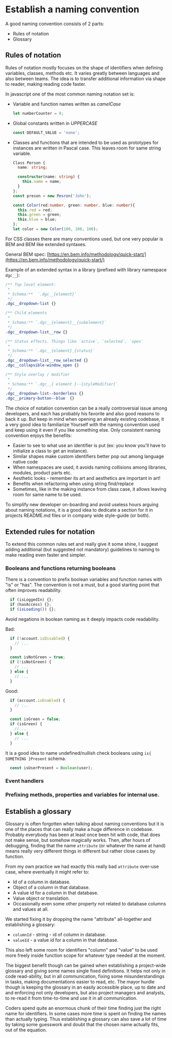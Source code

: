 # Establish a naming convention

A good naming convention consists of 2 parts:

  * Rules of notation
  * Glossary

## Rules of notation

Rules of notation mostly focuses on the shape of identifiers when defining variables, classes, methods etc. It varies greatly
between languages and also between teams. The idea is to transfer additional information via shape to reader, making
reading code faster.

In javascript one of the most common naming notation set is:

  * Variable and function names written as *camelCase*
    ```javascript
    let numberCounter = 0;
    ```
  * Global constants written in *UPPERCASE*
    ```javascript
    const DEFAULT_VALUE = 'none';
    ```
  * Classes and functions that are intended to be used as prototypes for instances are written in Pascal case.
    This leaves room for same string variable.

    ```typescript
    Class Person {
      name: string;

      constructor(name: string) {
        this.name = name;
      }
    };
    const preson = new Pesron('John');

    const Color(red:number, green: number, blue: number){
      this.red = red;
      this.green = green;
      this.blue = blue;
    };
    let color = new Color(100, 100, 100);
    ```

For CSS classes there are many conventions used, but one very popular is BEM and BEM like extended syntaxes.

General BEM spec: [https://en.bem.info/methodology/quick-start/](https://en.bem.info/methodology/quick-start/)

Example of an extended syntax in a library (prefixed with library namespace `dgc__`):

```css
/** Top level element:
 *
 * Schema:**  `.dgc__{element}`
 */
.dgc__dropdown-list {}

/** Child elements
 *
 * Schema:** `.dgc__{element}__{subelement}`
 */
.dgc__dropdown-list__row {}

/** Status effects. Things like `active`, `selected`, `open`
 *
 * Schema:** `.dgc__{element}_{status}`
 */
.dgc__dropdown-list__row_selected {}
.dgc__collapsible-window_open {}

/** Style overlay / modifier
 *
 * Schema:** `.dgc__{ element }--{styleModifier}`
 */
.dgc__dropdown-list--borderless {}
.dgc__primary-button--blue  {}
```

The choice of notation convention can be a really controversial issue among developers, and each has probably his
favorite and also good reasons to back it up. But keep in mind when opening an already existing codebase, it a very good
idea to familiarize Yourself with the naming convention used and keep using it even if you like something else.
Only consistent naming convention enjoys the benefits:

* Easier to see to what use an identifier is put (ex: you know you'll have to initialize a class to get an instance).
* Similar shapes make custom identifiers better pop out among language native code
* When namespaces are used, it avoids naming collisions among libraries, modules, product parts etc.
* Aesthetic looks - remember its art and aesthetics are important in art!
* Benefits when refactoring when using string find/replace
* Sometimes, like in the making instance from class case, it allows leaving room for same name to be used.

To simplify new developer on-boarding and avoid useless hours arguing about naming notations, it is a good idea to
dedicate a section for it in projects README.md files or in company wide style-guide (or both).

## Extended rules for notation

To extend this common rules set and really give it some shine, I suggest adding additional (but suggested not mandatory)
guidelines to naming to make reading even faster and simpler. 

### Booleans and functions returning booleans

There is a convention to prefix boolean variables and function names with "is" or "has".
The convention is not a must, but a good starting point that often improves readability. 

```javascript
  if (isLoggedIn) {};
  if (hasAccess) {};
  if (isLoading()) {};
```

Avoid negations in boolean naming as it deeply impacts code readability.

Bad:
```javascript
  if (!account.isDisabled) {
    // ...
  }
```

```javascript
  const isNotGreen = true;
  if (!isNotGreen) {
    // ...
  } else {
    // ...
  }
```

Good:
```javascript
  if (account.isEnabled) {
    // ...
  }
```

```javascript
  const isGreen = false;
  if (isGreen) {
    // ...
  } else {
    // ...
  }
```

It is a good idea to name undefined/nullish check booleans using `is{ SOMETHING }Present` schema.

  ```javascript
    const isUserPresent = Boolean(user);
  ```

### Event handlers

### Prefixing methods, properties and variables for internal use.

### 

## Establish a glossary

Glossary is often forgotten when talking about naming conventions but it is one of the places that can really make a 
huge difference in codebase. Probably everybody has been at least once been hit with code, that does not make sense,
but somehow magically works. Then, after hours of debugging, finding that the name `attribute` (or whatever the name
at hand) means really very different things in different but rather close cases by function.

From my own practice we had exactly this really bad `attribute` over-use case, where eventually it might refer to:

* Id of a column in database.
* Object of a column in that database.
* A value id for a column in that database.
* Value object or translation.
* Occasionally even some other property not related to database columns and values at all.

We started fixing it by dropping the name "attribute" all-together and establishing a glossary:

* `columnId` - string - id of column in database.
* `valueId` - a value id for a column in that database.

This also left some room for identifiers "column" and "value" to be used more freely inside function scope for whatever
type needed at the moment.

The biggest benefit though can be gained when establishing a project-wide glossary and giving some names single fixed
definitions. It helps not only in code read-ability, but in all communication, fixing some misunderstandings in tasks, 
making documentations easier to read, etc. The mayor hurdle though is keeping the glossary in an easily accessible place,
up to date and and enforcing not only developers, but also project managers and analysts, to re-read it from time-to-time
and use it in all communication.

Coders spend quite an enormous chunk of their time finding just the right name for identifiers. In some cases more time
is spent on finding the names than actually typing. Thus establishing a glossary can also save a lot of time by taking
some guesswork and doubt that the chosen name actually fits, out of the equation.